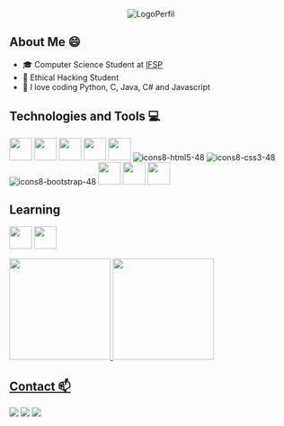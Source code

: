 <div align="center">

![LogoPerfil](https://github.com/WhiteCJbr/WhiteCJbr/assets/120740360/ed7dc7d7-805d-4bfc-84fe-ce47b5c3d440)

</div>

## About Me 😄
* 🎓 Computer Science Student at [IFSP](https://slt.ifsp.edu.br/index.php/)
* 📖 Ethical Hacking Student
* 💟 I love coding Python, C, Java, C# and Javascript

## Technologies and Tools 💻
<img width="40" height="40" src="https://cdn.jsdelivr.net/gh/devicons/devicon/icons/c/c-original.svg" /> <img width="40" height="40" src="https://cdn.jsdelivr.net/gh/devicons/devicon/icons/python/python-original.svg" /> <img width="40" height="40" src="https://cdn.jsdelivr.net/gh/devicons/devicon/icons/javascript/javascript-original.svg" /> <img width="40" height="40" src="https://cdn.jsdelivr.net/gh/devicons/devicon/icons/linux/linux-original.svg" /> <img width="40" height="40" src="https://cdn.jsdelivr.net/gh/devicons/devicon/icons/jupyter/jupyter-original.svg" /> ![icons8-html5-48](https://github.com/WhiteCJbr/WhiteCJbr/assets/120740360/65484310-a56f-4e0f-9426-cfb08e489d64) ![icons8-css3-48](https://github.com/WhiteCJbr/WhiteCJbr/assets/120740360/9a1aea49-ab62-432c-8ec4-d83015d2b6c5) ![icons8-bootstrap-48](https://github.com/WhiteCJbr/WhiteCJbr/assets/120740360/d955033f-698e-4f56-8d24-f671eaf02f85) <img  width="40" height="40" src="https://cdn.jsdelivr.net/gh/devicons/devicon@latest/icons/java/java-original-wordmark.svg"/> <img width="40" height="40" src="https://cdn.jsdelivr.net/gh/devicons/devicon@latest/icons/csharp/csharp-original.svg" /> <img width="40" height="40" src="https://cdn.jsdelivr.net/gh/devicons/devicon@latest/icons/spring/spring-original.svg" />


## Learning
<img width="40" height="40" src="https://static-00.iconduck.com/assets.00/assembly-icon-1024x1024-lc5e1bk1.png"/> <img width="40" height="40" src="https://cdn.jsdelivr.net/gh/devicons/devicon@latest/icons/dotnetcore/dotnetcore-original.svg" />
          

<div>
<a href="https://github.com/WhiteCJbr">
<img loading="lazy" height="180em" src="https://github-readme-stats.vercel.app/api/top-langs/?username=WhiteCJbr&layout=compact&langs_count=7&theme=dracula"/>
<img loading="lazy" height="180em" src="https://github-readme-stats.vercel.app/api?username=WhiteCJbr&show_icons=true&theme=dracula&include_all_commits=true&count_private=true"/>
</div>

## Contact 📫
<div>

<a href="https://www.instagram.com/moura.sa_gu/" target="_blank"><img loading="lazy" src="https://img.shields.io/badge/-Instagram-%23E4405F?style=for-the-badge&logo=instagram&logoColor=white" target="_blank"></a>
<a href = "mailto:gustavomoura.sa@gmail.com"><img loading="lazy" src="https://img.shields.io/badge/Gmail-D14836?style=for-the-badge&logo=gmail&logoColor=white" target="_blank"></a>
<a href="https://www.linkedin.com/in/gustavo-moura-de-sá-85a02a1b5" target="_blank"><img loading="lazy" src="https://img.shields.io/badge/-LinkedIn-%230077B5?style=for-the-badge&logo=linkedin&logoColor=white" target="_blank"></a>   
</div>

<!--
**WhiteCJbr/WhiteCJbr** is a ✨ _special_ ✨ repository because its `README.md` (this file) appears on your GitHub profile.

Here are some ideas to get you started:

- 🔭 I’m currently working on ...
- 🌱 I’m currently learning ...
- 👯 I’m looking to collaborate on ...
- 🤔 I’m looking for help with ...
- 💬 Ask me about ...
- 📫 How to reach me: ...
- 😄 Pronouns: ...
- ⚡ Fun fact: ...
-->
